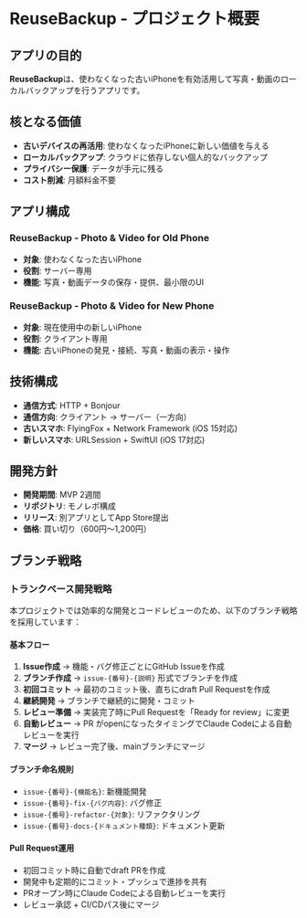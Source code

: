 # ReuseBackup - プロジェクト概要

## アプリの目的

**ReuseBackup**は、使わなくなった古いiPhoneを有効活用して写真・動画のローカルバックアップを行うアプリです。

## 核となる価値

- **古いデバイスの再活用**: 使わなくなったiPhoneに新しい価値を与える
- **ローカルバックアップ**: クラウドに依存しない個人的なバックアップ
- **プライバシー保護**: データが手元に残る
- **コスト削減**: 月額料金不要

## アプリ構成

### ReuseBackup - Photo & Video for Old Phone
- **対象**: 使わなくなった古いiPhone  
- **役割**: サーバー専用
- **機能**: 写真・動画データの保存・提供、最小限のUI

### ReuseBackup - Photo & Video for New Phone  
- **対象**: 現在使用中の新しいiPhone  
- **役割**: クライアント専用
- **機能**: 古いiPhoneの発見・接続、写真・動画の表示・操作

## 技術構成

- **通信方式**: HTTP + Bonjour
- **通信方向**: クライアント → サーバー（一方向）
- **古いスマホ**: FlyingFox + Network Framework (iOS 15対応)
- **新しいスマホ**: URLSession + SwiftUI (iOS 17対応)

## 開発方針

- **開発期間**: MVP 2週間
- **リポジトリ**: モノレポ構成
- **リリース**: 別アプリとしてApp Store提出
- **価格**: 買い切り（600円〜1,200円）

## ブランチ戦略

### トランクベース開発戦略

本プロジェクトでは効率的な開発とコードレビューのため、以下のブランチ戦略を採用しています：

#### 基本フロー
1. **Issue作成** → 機能・バグ修正ごとにGitHub Issueを作成
2. **ブランチ作成** → `issue-{番号}-{説明}` 形式でブランチを作成
3. **初回コミット** → 最初のコミット後、直ちにdraft Pull Requestを作成
4. **継続開発** → ブランチで継続的に開発・コミット
5. **レビュー準備** → 実装完了時にPull Requestを「Ready for review」に変更
6. **自動レビュー** → PR がopenになったタイミングでClaude Codeによる自動レビューを実行
7. **マージ** → レビュー完了後、mainブランチにマージ

#### ブランチ命名規則
- `issue-{番号}-{機能名}`: 新機能開発
- `issue-{番号}-fix-{バグ内容}`: バグ修正  
- `issue-{番号}-refactor-{対象}`: リファクタリング
- `issue-{番号}-docs-{ドキュメント種類}`: ドキュメント更新

#### Pull Request運用
- 初回コミット時に自動でdraft PRを作成
- 開発中も定期的にコミット・プッシュで進捗を共有
- PRオープン時にClaude Codeによる自動レビューを実行
- レビュー承認 + CI/CDパス後にマージ